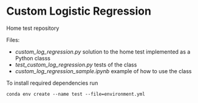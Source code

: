 # Custom Logistic Regression
Home test repository

Files:

* *custom_log_regression.py* solution to the home test implemented as a Python classs
* *test_custom_log_regression.py* tests of the class
* *custom_log_regression_sample.ipynb* example of how to use the class

To install required dependencies run
```
conda env create --name test --file=environment.yml
```
